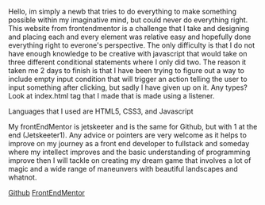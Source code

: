 Hello, im simply a newb that tries to do everything to make something possible within my imaginative mind, but could never do everything right. This website from frontendmentor is a challenge that I take and designing and placing each and every element was relative easy and hopefully done everything right to everone's perspective. The only difficulty is that I do not have enough knowledge to be creative with javascript that would take on three different conditional statements where I only did two. The reason it taken me 2 days to finish is that I have been trying to figure out a way to include empty input condition that will trigger an action telling the user to input something after clicking, but sadly I have given up on it. Any types? Look at index.html <script> </script> tag that I made that is made using a listener.

Languages that I used are HTML5, CSS3, and Javascript

My frontEndMentor is jetskeeter and is the same for Github, but with 1 at the end (Jetskeeter1). Any advice or pointers are very welcome as it helps to improve on my journey as a front end developer to fullstack and someday where my intellect improves and the basic understanding of programming improve then I will tackle on creating my dream game that involves a lot of magic and a wide range of maneunvers with beautiful landscapes and whatnot.

[Github](https://github.com/jetskeeter1/Base-apparel-coming-soon-master)
[FrontEndMentor](https://www.frontendmentor.io/profile/jetskeeter1)